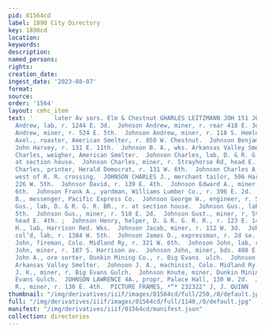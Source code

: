 ```yaml
---
pid: 01564cd
label: 1890 City Directory
key: 1890cd
location: 
keywords: 
description: 
named_persons: 
rights: 
creation_date: 
ingest_date: '2023-08-07'
format: 
source: 
order: '1564'
layout: cmhc_item
text: '      later Av sors. Elm & Chestnut GHARLES LEITZMANN JOH 151 JOH  Johnson
  Andrew, lab, r. 1244 E. 3d.  Johnson Andrew, miner, r. rear 418 E. 3d.  Johnson
  Andrew, miner, r. 524 E. 5th.  Johnson Andrew, miner, r. 118 S. Hemlock.  Johnson
  Axel., roaster, American Smelter, r. 850 W. Chestnut.  Johnson Benjamin, yardman,
  John Harvey, r. 131 E. 11th.  Johnson B. A., wks. Arkansas Valley Smelter.  Johnson
  Charles, weigher, American Smelter.  Johnson Charles, lab, D. & R. G. R. R., r.
  at section house.  Johnson Charles, miner, r. Strayhorse Rd, head E. 4th.  Johnson
  Charles, printer, Herald Democrat, r. 131 W. 6th.  Johnson Charles A., lab, r. Elm,
  west of R. R. crossing.  JOHNSON CHARLES J., merchant tailor, 506 Harrison av, r.
  226 W. 5th.  Johnsor David, r. 139 E. 4th.  Johnson Edward A., miner, bds. 606 E.
  6th.  Johnson Frank A., yardman, Williams Lumber Co., r. 396 E. 2d.  Johnson FE.
  B., messenger, Pacific Express Co.  Johnson George W., engineer, r. 528 E. 3d.  Johnson
  Gus., lab, D. & R. G. R. BR., r. at section house.  Johnson Gus., lab, r. 503 E.
  5th.  Johnson Gus., miner, r. 510 E. 2d.  Johnson Gust., miner, r, Strayhorse Rd,
  head E. 4th. ;  Johnson Henry, helper, D. & R. G. R. R., r. 123 E. 14th.  Johnson
  H., lab, Harrison Red. Wks.  Johnson Jacob, miner, r. 112 W. 3d.  Johnson James,
  col’d, lab, r. 1384 W. 5th.  Johnson James D., expressman, r. 2d se. cor. Pine.  Johnson
  John, fireman, Colo. Midland Ry, r. 321 W. 6th.  Johnson John, lab, r. 850 W. Chestnut.  Johnson
  John, miner, r. 107 S. Harrison av.  Johnson John, miner, bds. 400 E. 8th.  Johnéon
  John A., ore sorter, Dunkin Mining Co., r. Big Evans  ulch.  Johnson Joseph, wks.
  Arkansas Valley Smelter.  Johnson J. A., machinist, Colo. Midland Ry.  ‘Johnson
  J. K., miner, r. Big Evans Gulch.  Johnson Knute, miner, Dunkin Mining Co., r. Big
  Evans Gulch.  JOHNSON LAWRENCE 4A., propr, Palace Hall, 130 W. 2d.  Johnson Leon
  R., miner, r. 130 E. 4th.  PICTURE FRAMES, *“* 232322" J, J. QUINN       '
thumbnail: "/img/derivatives/iiif/images/01564cd/full/250,/0/default.jpg"
full: "/img/derivatives/iiif/images/01564cd/full/1140,/0/default.jpg"
manifest: "/img/derivatives/iiif/01564cd/manifest.json"
collection: directories
---
```

